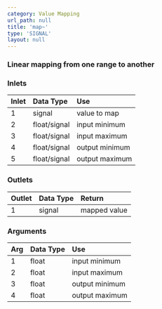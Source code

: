 ```yaml
---
category: Value Mapping
url_path: null
title: 'map~'
type: 'SIGNAL'
layout: null
---
```


### Linear mapping from one range to another

### Inlets

| Inlet | Data Type    | Use            |
|:------|:-------------|:---------------|
| 1     | signal       | value to map   |
| 2     | float/signal | input minimum  |
| 3     | float/signal | input maximum  |
| 4     | float/signal | output minimum |
| 5     | float/signal | output maximum |

### Outlets

| Outlet | Data Type | Return       |
|:-------|:----------|:-------------|
| 1      | signal    | mapped value |

### Arguments

| Arg | Data Type | Use            |
|:----|:----------|:---------------|
| 1   | float     | input minimum  |
| 2   | float     | input maximum  |
| 3   | float     | output minimum |
| 4   | float     | output maximum |
